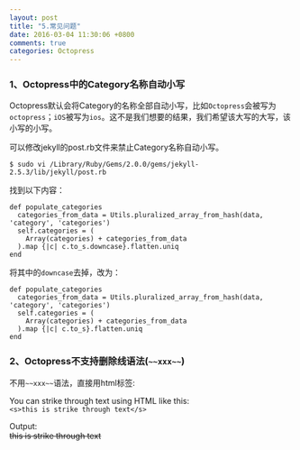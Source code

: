 ```yaml
---
layout: post
title: "5.常见问题"
date: 2016-03-04 11:30:06 +0800
comments: true
categories: Octopress
---  
```


### 1、Octopress中的Category名称自动小写

Octopress默认会将Category的名称全部自动小写，比如`Octopress`会被写为`octopress`；`iOS`被写为`ios`。这不是我们想要的结果，我们希望该大写的大写，该小写的小写。  

可以修改jekyll的post.rb文件来禁止Category名称自动小写。  

`$ sudo vi /Library/Ruby/Gems/2.0.0/gems/jekyll-2.5.3/lib/jekyll/post.rb`  

找到以下内容：  
<!--more-->  

	def populate_categories
      categories_from_data = Utils.pluralized_array_from_hash(data, 'category', 'categories')
      self.categories = (
        Array(categories) + categories_from_data
      ).map {|c| c.to_s.downcase}.flatten.uniq
    end  

将其中的`downcase`去掉，改为：  

	def populate_categories
      categories_from_data = Utils.pluralized_array_from_hash(data, 'category', 'categories')
      self.categories = (
        Array(categories) + categories_from_data
      ).map {|c| c.to_s}.flatten.uniq
    end  

### 2、Octopress不支持删除线语法(`~~xxx~~`)

不用`~~xxx~~`语法，直接用html标签:

You can strike through text using HTML like this:  
`<s>this is strike through text</s>`  

Output:  
<s>this is strike through text</s>
